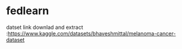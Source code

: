 # fedlearn

datset link downlad and extract :https://www.kaggle.com/datasets/bhaveshmittal/melanoma-cancer-dataset
